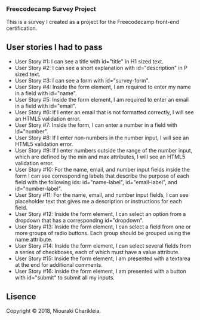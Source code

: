 ### Freecodecamp Survey Project

This is a survey  I created as a project for the Freecodecamp front-end certification.

## User stories I had to pass

* User Story #1: I can see a title with id="title" in H1 sized text.
* User Story #2: I can see a short explanation with id="description" in P sized text.
* User Story #3: I can see a form with id="survey-form".
* User Story #4: Inside the form element, I am required to enter my name in a field with id="name".
* User Story #5: Inside the form element, I am required to enter an email in a field with id="email".
* User Story #6: If I enter an email that is not formatted correctly, I will see an HTML5 validation error.
* User Story #7: Inside the form, I can enter a number in a field with id="number".
* User Story #8: If I enter non-numbers in the number input, I will see an HTML5 validation error.
* User Story #9: If I enter numbers outside the range of the number input, which are defined by the min and max attributes, I will see an HTML5 validation error.
* User Story #10: For the name, email, and number input fields inside the form I can see corresponding labels that describe the purpose of each field with the following ids: id="name-label", id="email-label", and id="number-label".
* User Story #11: For the name, email, and number input fields, I can see placeholder text that gives me a description or instructions for each field.
* User Story #12: Inside the form element, I can select an option from a dropdown that has a corresponding id="dropdown".
* User Story #13: Inside the form element, I can select a field from one or more groups of radio buttons. Each group should be grouped using the name attribute.
* User Story #14: Inside the form element, I can select several fields from a series of checkboxes, each of which must have a value attribute.
* User Story #15: Inside the form element, I am presented with a textarea at the end for additional comments.
* User Story #16: Inside the form element, I am presented with a button with id="submit" to submit all my inputs.

## Lisence

Copyright © 2018, Niouraki Charikleia.

